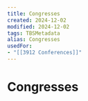 ```yaml
---
title: Congresses
created: 2024-12-02
modified: 2024-12-02
tags: TBSMetadata
alias: Congresses
usedFor:
- "[[3912 Conferences]]"
---
```

# Congresses
